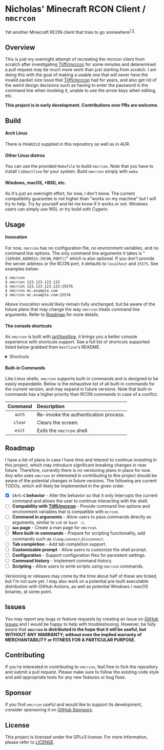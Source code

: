 # Nicholas' Minecraft RCON Client / `nmcrcon`
Yet another Minecraft RCON client that tries to go somewhere<sup>[1](https://github.com/Tiiffi/mcrcon/issues/45#issuecomment-997283909) [2](https://github.com/Tiiffi/mcrcon/issues/58)</sup>.

## Overview
This is just my overnight attempt of recreating the mcrcon client from scratch after investigating [Tiiffi/mcrcon](https://github.com/Tiiffi/mcrcon) for some minutes and deteremined a pull request may be much more work than just starting from scratch. I am doing this with the goal of making a usable one that will never have the invalid packet size issue that [Tiiffi/mcrcon](https://github.com/Tiiffi/mcrcon) had for years, and also get rid of the weird design decisions such as having to enter the password in the command line when invoking it, unable to use the arrow keys when editing, etc.

**This project is in early development. Contributions over PRs are welcome.**

## Build
#### Arch Linux
There is `PKGBUILD` supplied in this repository as well as in AUR.

#### Other Linux distros
You can use the provided `Makefile` to build `nmcrcon`. Note that you have to install `libbestline` for your system. Build `nmcrcon` simply with `make`.

#### Windows, macOS, *BSD, etc.
As it's just an overnight effort, for now, I don't know. The current compatibility guarantee is not higher than "works on my machine" but I will try to help. Try by yourself and let me know if it works or not. Windows users can simply use WSL or try build with Cygwin.

## Usage

#### Invocation

For now, `nmcrcon` has no configuration file, no envrionment variables, and no command line options. The only command line arguments it takes is "`[SERVER_ADDRESS:[RCON_PORT]]`" which is also optional. If you don't provide the server address or the RCON port, it defaults to `localhost` and `25575`. See examples below:

```
$ nmcrcon
$ nmcrcon 123.123.123.123
$ nmcrcon 123.123.123.123:25576
$ nmcrcon mc.example.com
$ nmcrcon mc.example.com:25576
```

Above invocation would likely remain fully unchanged, but be aware of the future plans that may change the way `nmcrcon` treats command line arguments. Refer to [Roadmap](#roadmap) for more details.

#### The console shortcuts

As `nmcrcon` is built with [jart/bestline](https://github.com/jart/bestline), it brings you a better console experience with shortcuts support. See a full list of shortcuts supported listed below grabbed from `bestline`'s README.

<details>
<summary>Shortcuts</summary>

```
CTRL-E         END
CTRL-A         START
CTRL-B         BACK
CTRL-F         FORWARD
CTRL-L         CLEAR
CTRL-H         BACKSPACE
CTRL-D         DELETE
CTRL-Y         YANK
CTRL-D         EOF (IF EMPTY)
CTRL-N         NEXT HISTORY
CTRL-P         PREVIOUS HISTORY
CTRL-R         SEARCH HISTORY
CTRL-G         CANCEL SEARCH
ALT-<          BEGINNING OF HISTORY
ALT->          END OF HISTORY
ALT-F          FORWARD WORD
ALT-B          BACKWARD WORD
CTRL-ALT-F     FORWARD EXPR
CTRL-ALT-B     BACKWARD EXPR
ALT-RIGHT      FORWARD EXPR
ALT-LEFT       BACKWARD EXPR
CTRL-K         KILL LINE FORWARDS
CTRL-U         KILL LINE BACKWARDS
ALT-H          KILL WORD BACKWARDS
CTRL-W         KILL WORD BACKWARDS
CTRL-ALT-H     KILL WORD BACKWARDS
ALT-D          KILL WORD FORWARDS
ALT-Y          ROTATE KILL RING AND YANK AGAIN
ALT-\          SQUEEZE ADJACENT WHITESPACE
CTRL-T         TRANSPOSE
ALT-T          TRANSPOSE WORD
ALT-U          UPPERCASE WORD
ALT-L          LOWERCASE WORD
ALT-C          CAPITALIZE WORD
CTRL-Z         SUSPEND PROCESS
CTRL-\         QUIT PROCESS
CTRL-S         PAUSE OUTPUT
CTRL-Q         UNPAUSE OUTPUT (IF PAUSED)
CTRL-Q         ESCAPED INSERT
CTRL-SPACE     SET MARK
CTRL-X CTRL-X  GOTO MARK
CTRL-Z         SUSPEND PROCESS
```
</details>

#### Built-in Commands

Like Linux shells, `nmcrcon` supports built-in commands and is designed to be easily expandable. Below is the exhaustive list of all built-in commands for the current version, and may expand in future versions. Note that built-in commands has a higher priority than RCON commands in case of a conflict. 

| Command | Description                           |
| :-----: | :------------------------------------ |
| `auth`  | Re-invoke the authentication process. |
| `clear` | Clears the screen.                    |
| `exit`  | Exits the `nmcrcon` shell.            |

## Roadmap
I have a list of plans in case I have time and interest to continue investing in this project, which may introduce significant breaking changes in near future. Therefore, currently there is no versioning plans in place for now. Any who uses `nmcrcon` or interested in contributing to this project should be aware of the potential changes in future versions. The following are current TODOs, which will likely be implemented in the given order.

- [x] **`Ctrl-C` behavior** - Alter the behavior so that it only interrupts the current command and allows the user to continue interacting with the shell.
- [ ] **Compability with [Tiiffi/mcrcon](https://github.com/Tiiffi/mcrcon)** - Provide command line options and environment variables that is compatible with `mcrcon`.
- [ ] **Command in arguments** - Allow users to pass commands directly as arguments, similar to `ssh` or `bash -c`.
- [ ] **`man` page** - Create a man page for `nmcrcon`.
- [ ] **More built-in commands** - Prepare for scripting functionality, add commands such as `sleep`,`connect`,`disconnect`.
- [ ] **Tab completion** - Add tab completion support.
- [ ] **Customizable prompt** - Allow users to customize the shell prompt.
- [ ] **Configuration** - Support configuration files for persistent settings.
- [ ] **Command history** - Implement command history.
- [ ] **Scripting** - Allow users to write scripts using `nmcrcon` commands.

Versioning or releases may come by the time about half of these are ticked, but I'm not sure yet. I may also work on a potential pre-built executable distribution with GitHub Actions, as well as potential Windows / macOS binaries, at some point.

## Issues
You may report any bugs or feature requests by creating an issue on [GitHub Issues](https://github.com/nicholascw/nmcrcon/issues/new) and I would be happy to help with troubleshooing. However, be fully aware that **`nmcrcon` is distributed in the hope that it will be useful, but WITHOUT ANY WARRANTY; without even the implied warranty of MERCHANTABILITY or FITNESS FOR A PARTICULAR PURPOSE.**

## Contributing
If you're interested in contributing to `nmcrcon`, feel free to fork the repository and submit a pull request. Please make sure to follow the existing code style and add appropriate tests for any new features or bug fixes.

## Sponsor
If you find `nmcrcon` useful and would like to support its development, consider sponsoring it on [GitHub Sponsors](https://github.com/sponsors/nicholascw).

## License
This project is licensed under the GPLv3 license. For more information, please refer to [LICENSE](LICENSE).
